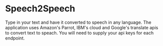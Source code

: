 # Speech2Speech
Type in your text and have it converted to speech in any language. The application uses Amazon's Parrot, IBM's cloud and Google's translate apis to convert text to speach. You will need to supply your api keys for each endpoint.
